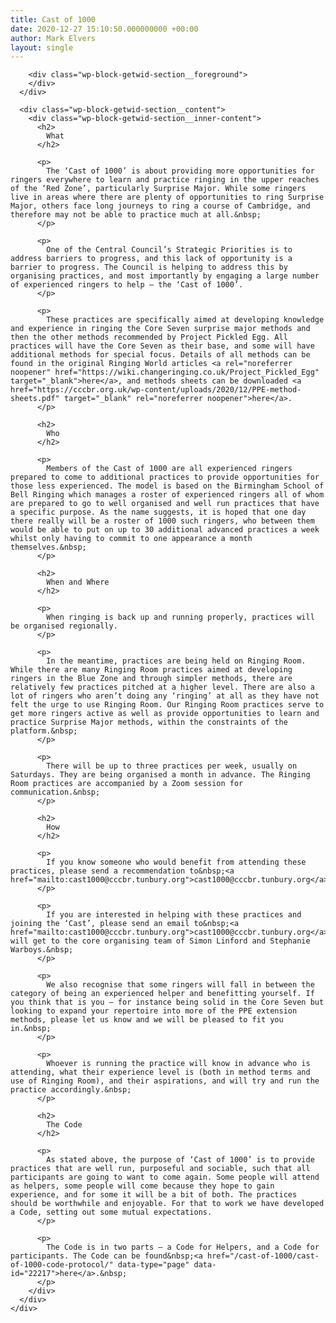 ```yaml
---
title: Cast of 1000
date: 2020-12-27 15:10:50.000000000 +00:00
author: Mark Elvers
layout: single
---
```

<div class="wp-block-getwid-section getwid-section-content-custom-width">
  <div class="wp-block-getwid-section__wrapper">
    <div class="wp-block-getwid-section__inner-wrapper" style="max-width:1100px">
      <div class="wp-block-getwid-section__background-holder">
        <div class="wp-block-getwid-section__background">
        </div>
        
        <div class="wp-block-getwid-section__foreground">
        </div>
      </div>
      
      <div class="wp-block-getwid-section__content">
        <div class="wp-block-getwid-section__inner-content">
          <h2>
            What
          </h2>
          
          <p>
            The ‘Cast of 1000’ is about providing more opportunities for ringers everywhere to learn and practice ringing in the upper reaches of the ‘Red Zone’, particularly Surprise Major. While some ringers live in areas where there are plenty of opportunities to ring Surprise Major, others face long journeys to ring a course of Cambridge, and therefore may not be able to practice much at all.&nbsp;
          </p>
          
          <p>
            One of the Central Council’s Strategic Priorities is to address barriers to progress, and this lack of opportunity is a barrier to progress. The Council is helping to address this by organising practices, and most importantly by engaging a large number of experienced ringers to help – the ‘Cast of 1000’.
          </p>
          
          <p>
            These practices are specifically aimed at developing knowledge and experience in ringing the Core Seven surprise major methods and then the other methods recommended by Project Pickled Egg. All practices will have the Core Seven as their base, and some will have additional methods for special focus. Details of all methods can be found in the original Ringing World articles <a rel="noreferrer noopener" href="https://wiki.changeringing.co.uk/Project_Pickled_Egg" target="_blank">here</a>, and methods sheets can be downloaded <a href="https://cccbr.org.uk/wp-content/uploads/2020/12/PPE-method-sheets.pdf" target="_blank" rel="noreferrer noopener">here</a>. 
          </p>
          
          <h2>
            Who
          </h2>
          
          <p>
            Members of the Cast of 1000 are all experienced ringers prepared to come to additional practices to provide opportunities for those less experienced. The model is based on the Birmingham School of Bell Ringing which manages a roster of experienced ringers all of whom are prepared to go to well organised and well run practices that have a specific purpose. As the name suggests, it is hoped that one day there really will be a roster of 1000 such ringers, who between them would be able to put on up to 30 additional advanced practices a week whilst only having to commit to one appearance a month themselves.&nbsp;
          </p>
          
          <h2>
            When and Where
          </h2>
          
          <p>
            When ringing is back up and running properly, practices will be organised regionally.
          </p>
          
          <p>
            In the meantime, practices are being held on Ringing Room. While there are many Ringing Room practices aimed at developing ringers in the Blue Zone and through simpler methods, there are relatively few practices pitched at a higher level. There are also a lot of ringers who aren’t doing any ‘ringing’ at all as they have not felt the urge to use Ringing Room. Our Ringing Room practices serve to get more ringers active as well as provide opportunities to learn and practice Surprise Major methods, within the constraints of the platform.&nbsp;
          </p>
          
          <p>
            There will be up to three practices per week, usually on Saturdays. They are being organised a month in advance. The Ringing Room practices are accompanied by a Zoom session for communication.&nbsp;
          </p>
          
          <h2>
            How
          </h2>
          
          <p>
            If you know someone who would benefit from attending these practices, please send a recommendation to&nbsp;<a href="mailto:cast1000@cccbr.tunbury.org">cast1000@cccbr.tunbury.org</a>
          </p>
          
          <p>
            If you are interested in helping with these practices and joining the ‘Cast’, please send an email to&nbsp;<a href="mailto:cast1000@cccbr.tunbury.org">cast1000@cccbr.tunbury.org</a>&nbsp;which will get to the core organising team of Simon Linford and Stephanie Warboys.&nbsp;
          </p>
          
          <p>
            We also recognise that some ringers will fall in between the category of being an experienced helper and benefitting yourself. If you think that is you – for instance being solid in the Core Seven but looking to expand your repertoire into more of the PPE extension methods, please let us know and we will be pleased to fit you in.&nbsp;
          </p>
          
          <p>
            Whoever is running the practice will know in advance who is attending, what their experience level is (both in method terms and use of Ringing Room), and their aspirations, and will try and run the practice accordingly.&nbsp;
          </p>
          
          <h2>
            The Code
          </h2>
          
          <p>
            As stated above, the purpose of ‘Cast of 1000’ is to provide practices that are well run, purposeful and sociable, such that all participants are going to want to come again. Some people will attend as helpers, some people will come because they hope to gain experience, and for some it will be a bit of both. The practices should be worthwhile and enjoyable. For that to work we have developed a Code, setting out some mutual expectations.
          </p>
          
          <p>
            The Code is in two parts – a Code for Helpers, and a Code for participants. The Code can be found&nbsp;<a href="/cast-of-1000/cast-of-1000-code-protocol/" data-type="page" data-id="22217">here</a>.&nbsp;
          </p>
        </div>
      </div>
    </div>
  </div>
</div>
